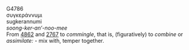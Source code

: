 <body>
  <p>G4786<br>  συγκεράννυμι  <br> sugkerannumi  <br><i>soong-ker-an‘-noo-mee </i><br>From <a href="g4862.htm">4862</a> and <a href="g2767.htm">2767</a>  to <i>commingle</i>, that is, (figuratively) to <i>combine</i> or <i>assimilate:</i> - mix with, temper together.<br></p>
 </body>